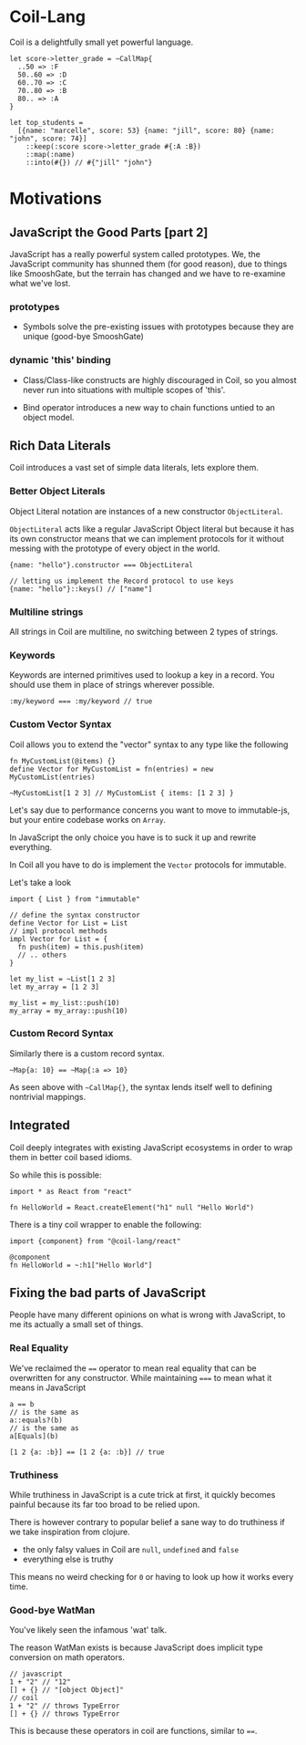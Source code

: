 # Coil-Lang

Coil is a delightfully small yet powerful language.

```
let score->letter_grade = ~CallMap{
  ..50 => :F
  50..60 => :D
  60..70 => :C
  70..80 => :B
  80.. => :A
}

let top_students =
  [{name: "marcelle", score: 53} {name: "jill", score: 80} {name: "john", score: 74}]
    ::keep(:score score->letter_grade #{:A :B})
    ::map(:name)
    ::into(#{}) // #{"jill" "john"}
```

# Motivations

## JavaScript the Good Parts [part 2]

JavaScript has a really powerful system called prototypes. We, the JavaScript community has shunned them (for good reason), due to things like SmooshGate, but the terrain has changed and we have to re-examine what we've lost.

### prototypes

- Symbols solve the pre-existing issues with prototypes because they are unique (good-bye SmooshGate)

### dynamic 'this' binding

- Class/Class-like constructs are highly discouraged in Coil, so you almost never run into situations with multiple scopes of 'this'.

- Bind operator introduces a new way to chain functions untied to an object model.

## Rich Data Literals

Coil introduces a vast set of simple data literals, lets explore them.

### Better Object Literals

Object Literal notation are instances of a new constructor `ObjectLiteral`.

`ObjectLiteral` acts like a regular JavaScript Object literal but because it has its own constructor means that we can implement protocols for it without messing with the prototype of every object in the world.

```
{name: "hello"}.constructor === ObjectLiteral

// letting us implement the Record protocol to use keys
{name: "hello"}::keys() // ["name"]
```

### Multiline strings

All strings in Coil are multiline, no switching between 2 types of strings.

### Keywords

Keywords are interned primitives used to lookup a key in a record. You should use them in place of strings wherever possible.

```
:my/keyword === :my/keyword // true
```

### Custom Vector Syntax

Coil allows you to extend the "vector" syntax to any type like the following

```
fn MyCustomList(@items) {}
define Vector for MyCustomList = fn(entries) = new MyCustomList(entries)

~MyCustomList[1 2 3] // MyCustomList { items: [1 2 3] }
```

Let's say due to performance concerns you want to move to immutable-js, but your entire codebase works on `Array`.

In JavaScript the only choice you have is to suck it up and rewrite everything.

In Coil all you have to do is implement the `Vector` protocols for immutable.

Let's take a look

```
import { List } from "immutable"

// define the syntax constructor
define Vector for List = List
// impl protocol methods
impl Vector for List = {
  fn push(item) = this.push(item)
  // .. others
}

let my_list = ~List[1 2 3]
let my_array = [1 2 3]

my_list = my_list::push(10)
my_array = my_array::push(10)
```

### Custom Record Syntax

Similarly there is a custom record syntax.

```
~Map{a: 10} == ~Map{:a => 10}
```

As seen above with `~CallMap{}`, the syntax lends itself well to defining nontrivial mappings.

## Integrated

Coil deeply integrates with existing JavaScript ecosystems in order to wrap them in better coil based idioms.

So while this is possible:

```
import * as React from "react"

fn HelloWorld = React.createElement("h1" null "Hello World")
```

There is a tiny coil wrapper to enable the following:

```
import {component} from "@coil-lang/react"

@component
fn HelloWorld = ~:h1["Hello World"]
```

## Fixing the bad parts of JavaScript

People have many different opinions on what is wrong with JavaScript, to me its actually a small set of things.

### Real Equality

We've reclaimed the `==` operator to mean real equality that can be overwritten for any constructor. While maintaining `===` to mean what it means in JavaScript

```
a == b
// is the same as
a::equals?(b)
// is the same as
a[Equals](b)

[1 2 {a: :b}] == [1 2 {a: :b}] // true
```

### Truthiness

While truthiness in JavaScript is a cute trick at first, it quickly becomes painful because its far too broad to be relied upon.

There is however contrary to popular belief a sane way to do truthiness if we take inspiration from clojure.

- the only falsy values in Coil are `null`, `undefined` and `false`
- everything else is truthy

This means no weird checking for `0` or having to look up how it works every time.

### Good-bye WatMan

You've likely seen the infamous 'wat' talk.

The reason WatMan exists is because JavaScript does implicit type conversion on math operators.

```
// javascript
1 + "2" // "12"
[] + {} // "[object Object]"
// coil
1 + "2" // throws TypeError
[] + {} // throws TypeError
```

This is because these operators in coil are functions, similar to `==`.
